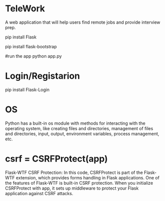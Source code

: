 # TeleWork
A web application that will help users find remote jobs and provide interview prep.

pip install Flask 

pip install flask-bootstrap

#run the app 
python app.py

# Login/Registarion
pip install Flask-Login

# OS
Python has a built-in os module with methods for interacting with the operating system, like creating files and directories, management of files and directories, input, output, environment variables, process management, etc.

# csrf = CSRFProtect(app)
Flask-WTF CSRF Protection: In this code, CSRFProtect is part of the Flask-WTF extension, which provides forms handling in Flask applications. One of the features of Flask-WTF is built-in CSRF protection. When you initialize CSRFProtect with app, it sets up middleware to protect your Flask application against CSRF attacks.
